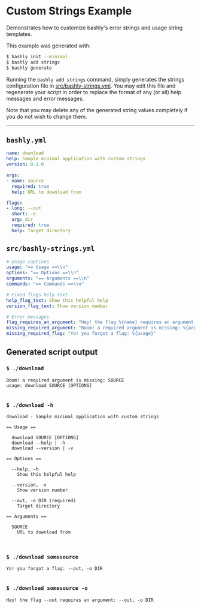 # Custom Strings Example

Demonstrates how to customize bashly's error strings and usage string templates.

This example was generated with:

```bash
$ bashly init --minimal
$ bashly add strings
$ bashly generate
```

Running the `bashly add strings` command, simply generates  the strings
configuration file in [src/bashly-strings.yml](src/bashly-strings.yml). You may
edit this file and regenerate your script in order to replace the format of
any (or all) help messages and error messages.

Note that you may delete any of the generated string values completely if you do
not wish to change them.

<!-- include: src/bashly-strings.yml -->

-----

## `bashly.yml`

```yaml
name: download
help: Sample minimal application with custom strings
version: 0.1.0

args:
- name: source
  required: true
  help: URL to download from

flags:
- long: --out
  short: -o
  arg: dir
  required: true
  help: Target directory
```

## `src/bashly-strings.yml`

```yaml
# Usage captions
usage: "== Usage ==\\n"
options: "== Options ==\\n"
arguments: "== Arguments ==\\n"
commands: "== Commands ==\\n"

# Fixed flags help text
help_flag_text: Show this helpful help
version_flag_text: Show version number

# Error messages
flag_requires_an_argument: "Hey! the flag %{name} requires an argument: %{usage}"
missing_required_argument: "Boom! a required argument is missing: %{arg}\\nusage: %{usage}"
missing_required_flag: "Yo! you forgot a flag: %{usage}"


```


## Generated script output

### `$ ./download`

```shell
Boom! a required argument is missing: SOURCE
usage: download SOURCE [OPTIONS]


```

### `$ ./download -h`

```shell
download - Sample minimal application with custom strings

== Usage ==

  download SOURCE [OPTIONS]
  download --help | -h
  download --version | -v

== Options ==

  --help, -h
    Show this helpful help

  --version, -v
    Show version number

  --out, -o DIR (required)
    Target directory

== Arguments ==

  SOURCE
    URL to download from



```

### `$ ./download somesource`

```shell
Yo! you forgot a flag: --out, -o DIR


```

### `$ ./download somesource -o`

```shell
Hey! the flag --out requires an argument: --out, -o DIR


```



